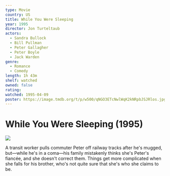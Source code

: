 ```yaml
---
type: Movie
country: US
title: While You Were Sleeping
year: 1995
director: Jon Turteltaub
actors:
  - Sandra Bullock
  - Bill Pullman
  - Peter Gallagher
  - Peter Boyle
  - Jack Warden
genre:
  - Romance
  - Comedy
length: 1h 43m
shelf: watched
owned: false
rating:
watched: 1995-04-09
poster: https://image.tmdb.org/t/p/w500/qNGO3ETcNwlWqK2kNRpbJSJRlos.jpg
---
```


# While You Were Sleeping (1995)

![](https://image.tmdb.org/t/p/w500/qNGO3ETcNwlWqK2kNRpbJSJRlos.jpg)

A transit worker pulls commuter Peter off railway tracks after he's mugged, but—while he's in a coma—his family mistakenly thinks she's Peter's fiancée, and she doesn't correct them. Things get more complicated when she falls for his brother, who's not quite sure that she's who she claims to be.